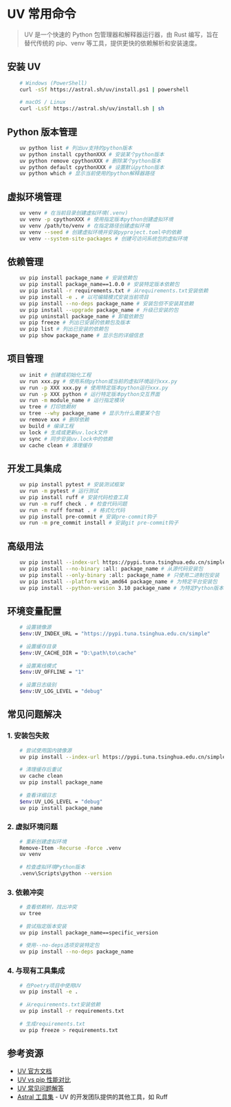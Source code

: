 # UV 常用命令

> UV 是一个快速的 Python 包管理器和解释器运行器，由 Rust 编写，旨在替代传统的 pip、venv 等工具，提供更快的依赖解析和安装速度。

## 安装 UV

```bash
    # Windows (PowerShell)
    curl -sSf https://astral.sh/uv/install.ps1 | powershell
    
    # macOS / Linux
    curl -LsSf https://astral.sh/uv/install.sh | sh
```

## Python 版本管理

```bash
    uv python list # 列出uv支持的python版本
    uv python install cpythonXXX # 安装某个python版本
    uv python remove cpythonXXX # 删除某个python版本
    uv python default cpythonXXX # 设置默认python版本
    uv python which # 显示当前使用的python解释器路径
```

## 虚拟环境管理

```bash
    uv venv # 在当前目录创建虚拟环境(.venv)
    uv venv -p cpythonXXX # 使用指定版本python创建虚拟环境
    uv venv /path/to/venv # 在指定路径创建虚拟环境
    uv venv --seed # 创建虚拟环境并安装pyproject.toml中的依赖
    uv venv --system-site-packages # 创建可访问系统包的虚拟环境
```

## 依赖管理

```bash
    uv pip install package_name # 安装依赖包
    uv pip install package_name==1.0.0 # 安装特定版本依赖包
    uv pip install -r requirements.txt # 从requirements.txt安装依赖
    uv pip install -e . # 以可编辑模式安装当前项目
    uv pip install --no-deps package_name # 安装包但不安装其依赖
    uv pip install --upgrade package_name # 升级已安装的包
    uv pip uninstall package_name # 卸载依赖包
    uv pip freeze # 列出已安装的依赖包及版本
    uv pip list # 列出已安装的依赖包
    uv pip show package_name # 显示包的详细信息
```

## 项目管理

```bash
    uv init # 创建或初始化工程
    uv run xxx.py # 使用系统python或当前的虚拟环境运行xxx.py
    uv run -p XXX xxx.py # 使用特定版本python运行xxx.py
    uv run -p XXX python # 运行特定版本python交互界面
    uv run -m module_name # 运行指定模块
    uv tree # 打印依赖树
    uv tree --why package_name # 显示为什么需要某个包
    uv remove xxx # 删除依赖
    uv build # 编译工程
    uv lock # 生成或更新uv.lock文件
    uv sync # 同步安装uv.lock中的依赖
    uv cache clean # 清理缓存
```

## 开发工具集成

```bash
    uv pip install pytest # 安装测试框架
    uv run -m pytest # 运行测试
    uv pip install ruff # 安装代码检查工具
    uv run -m ruff check . # 检查代码问题
    uv run -m ruff format . # 格式化代码
    uv pip install pre-commit # 安装pre-commit钩子
    uv run -m pre_commit install # 安装git pre-commit钩子
```

## 高级用法

```bash
    uv pip install --index-url https://pypi.tuna.tsinghua.edu.cn/simple package_name # 使用指定镜像源安装包
    uv pip install --no-binary :all: package_name # 从源代码安装包
    uv pip install --only-binary :all: package_name # 只使用二进制包安装
    uv pip install --platform win_amd64 package_name # 为特定平台安装包
    uv pip install --python-version 3.10 package_name # 为特定Python版本安装包
```

## 环境变量配置

```bash
    # 设置镜像源
    $env:UV_INDEX_URL = "https://pypi.tuna.tsinghua.edu.cn/simple"
    
    # 设置缓存目录
    $env:UV_CACHE_DIR = "D:\path\to\cache"
    
    # 设置离线模式
    $env:UV_OFFLINE = "1"
    
    # 设置日志级别
    $env:UV_LOG_LEVEL = "debug"
```

## 常见问题解决

### 1. 安装包失败

```bash
    # 尝试使用国内镜像源
    uv pip install --index-url https://pypi.tuna.tsinghua.edu.cn/simple package_name
    
    # 清理缓存后重试
    uv cache clean
    uv pip install package_name
    
    # 查看详细日志
    $env:UV_LOG_LEVEL = "debug"
    uv pip install package_name
```

### 2. 虚拟环境问题

```bash
    # 重新创建虚拟环境
    Remove-Item -Recurse -Force .venv
    uv venv
    
    # 检查虚拟环境Python版本
    .venv\Scripts\python --version
```

### 3. 依赖冲突

```bash
    # 查看依赖树，找出冲突
    uv tree
    
    # 尝试指定版本安装
    uv pip install package_name==specific_version
    
    # 使用--no-deps选项安装特定包
    uv pip install --no-deps package_name
```

### 4. 与现有工具集成

```bash
    # 在Poetry项目中使用UV
    uv pip install -e .
    
    # 从requirements.txt安装依赖
    uv pip install -r requirements.txt
    
    # 生成requirements.txt
    uv pip freeze > requirements.txt
```

## 参考资源

- [UV 官方文档](https://github.com/astral-sh/uv)
- [UV vs pip 性能对比](https://astral.sh/blog/uv)
- [UV 常见问题解答](https://github.com/astral-sh/uv/blob/main/FAQ.md)
- [Astral 工具集](https://astral.sh/) - UV 的开发团队提供的其他工具，如 Ruff
